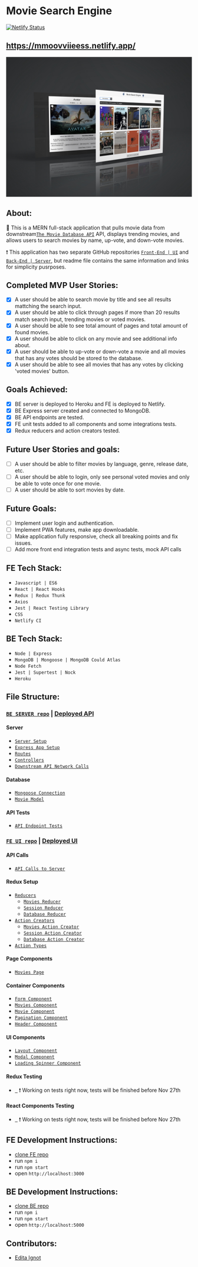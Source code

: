 # Movie Search Engine

[![Netlify Status](https://api.netlify.com/api/v1/badges/6c2f3a09-b500-460f-8647-122f0fcfeacc/deploy-status)](https://app.netlify.com/sites/mmoovviieess/deploys)

## https://mmoovviieess.netlify.app/

![Movie Search Engine](/moviesmockup.jpg)

## About:

:movie_camera: This is a MERN full-stack application that pulls movie data from downstream[`The Movie Database API`](https://developers.themoviedb.org/3/getting-started/introduction) API, displays trending movies, and allows users to search movies by name, up-vote, and down-vote movies.

:exclamation: This application has two separate GitHub repositories [`Front-End | UI`](https://github.com/edignot/movie-ui) and [`Back-End | Server`](https://github.com/edignot/movie-api), but readme file contains the same information and links for simplicity pusrposes.

## Completed MVP User Stories:
- [x] A user should be able to search movie by title and see all results mattching the search input.
- [x] A user should be able to click through pages if more than 20 results match search input, trending movies or voted movies.
- [x] A user should be able to see total amount of pages and total amount of found movies.
- [x] A user should be able to click on any movie and see additional info about.
- [x] A user should be able to up-vote or down-vote a movie and all movies that has any votes should be stored to the database.
- [x] A user should be able to see all movies that has any votes by clicking 'voted movies' button.
## Goals Achieved:
- [x] BE server is deployed to Heroku and FE is deployed to Netlify.
- [x] BE Express server created and connected to MongoDB.
- [x] BE API endpoints are tested.
- [x] FE unit tests added to all components and some integrations tests.
- [x] Redux reducers and action creators tested.

## Future User Stories and goals:
- [ ] A user should be able to filter movies by language, genre, release date, etc.
- [ ] A user should be able to login, only see personal voted movies and only be able to vote once for one movie. 
- [ ] A user should be able to sort movies by date.
## Future Goals:
- [ ] Implement user login and authentication.
- [ ] Implement PWA features, make app downloadable.
- [ ] Make application fully responsive, check all breaking points and fix issues.
- [ ] Add more front end integration tests and async tests, mock API calls

## FE Tech Stack:
- `Javascript | ES6`
- `React | React Hooks`
- `Redux | Redux Thunk`
- `Axios`
- `Jest | React Testing Library`
- `CSS`
- `Netlify CI`

## BE Tech Stack:
- `Node | Express`
- `MongoDB | Mongoose | MongoDB Could Atlas`
- `Node Fetch`
- `Jest | Supertest | Nock`
- `Heroku`

## File Structure:
### [`BE SERVER repo`](https://github.com/edignot/movie-api)  |  [Deployed API](mmoovviieess.herokuapp.com/)
  #### Server
  - [`Server Setup`](https://github.com/edignot/movie-api/blob/master/server.js)
  - [`Express App Setup`](https://github.com/edignot/movie-api/blob/master/app.js)
  - [`Routes`](https://github.com/edignot/movie-api/blob/master/api/routes/movieRouter.js)
  - [`Controllers`](https://github.com/edignot/movie-api/blob/master/api/controllers/movieController.js)
  - [`Downstream API Network Calls`](https://github.com/edignot/movie-api/blob/master/api/utility/networkCalls.js)
  #### Database
  - [`Mongoose Connection`](https://github.com/edignot/movie-api/blob/master/api/config/db.js)
  - [`Movie Model`](https://github.com/edignot/movie-api/blob/master/api/models/movieModel.js)
  #### API Tests
  - [`API Endpoint Tests`](https://github.com/edignot/movie-api/blob/master/api/tests/movieEndpoints.test.js)

### [`FE UI repo`](https://github.com/edignot/movie-ui)  |  [Deployed UI](https://mmoovviieess.netlify.app/)
  #### API Calls
  - [`API Calls to Server`](https://github.com/edignot/movie-ui/blob/master/src/api/index.js)
  #### Redux Setup
  - [`Reducers`]()
    - [`Movies Reducer`](https://github.com/edignot/movie-ui/blob/master/src/reducers/movies.js)
    - [`Session Reducer`](https://github.com/edignot/movie-ui/blob/master/src/reducers/session.js)
    - [`Database Reducer`](https://github.com/edignot/movie-ui/blob/master/src/reducers/database.js)
  - [`Action Creators`](https://github.com/edignot/movie-ui/tree/master/src/actions)
    - [`Movies Action Creator`](https://github.com/edignot/movie-ui/blob/master/src/actions/movies.js)
    - [`Session Action Creator`](https://github.com/edignot/movie-ui/blob/master/src/actions/session.js)
    - [`Database Action Creator`](https://github.com/edignot/movie-ui/blob/master/src/actions/database.js)
  - [`Action Types`](https://github.com/edignot/movie-ui/blob/master/src/utils/action-types.js)
  #### Page Components
  - [`Movies Page`](https://github.com/edignot/movie-ui/blob/master/src/pages/MoviesPage/MoviesPage.js)
  #### Container Components
  - [`Form Component`](https://github.com/edignot/movie-ui/blob/master/src/containers/Form/Form.js)
  - [`Movies Component`](https://github.com/edignot/movie-ui/blob/master/src/containers/Movies/Movies.js)
  - [`Movie Component`](https://github.com/edignot/movie-ui/blob/master/src/containers/Movie/Movie.js)
  - [`Pagination Component`](https://github.com/edignot/movie-ui/blob/master/src/containers/Pagination/Pagination.js)
  - [`Header Component`](https://github.com/edignot/movie-ui/blob/master/src/containers/Header/Header.js)
  #### UI Components
  - [`Layout Component`](https://github.com/edignot/movie-ui/blob/master/src/components/Layout/Layout.js)
  - [`Modal Component`](https://github.com/edignot/movie-ui/blob/master/src/components/Modal/Modal.js)
  - [`Loading Spinner Component`](https://github.com/edignot/movie-ui/blob/master/src/components/LoadingSpinner/LoadingSpinner.js)
  #### Redux Testing
  - [` `]() :exclamation: Working on tests right now, tests will be finished before Nov 27th
  #### React Components Testing
  - [` `]() :exclamation: Working on tests right now, tests will be finished before Nov 27th

## FE Development Instructions:
- [clone FE repo](https://github.com/edignot/movie-ui)
- run `npm i`
- run `npm start`
- open `http://localhost:3000`

## BE Development Instructions:
- [clone BE repo](https://github.com/edignot/movie-api)
- run `npm i`
- run `npm start`
- open `http://localhost:5000`

## Contributors:
- [Edita Ignot](https://github.com/edignot)
